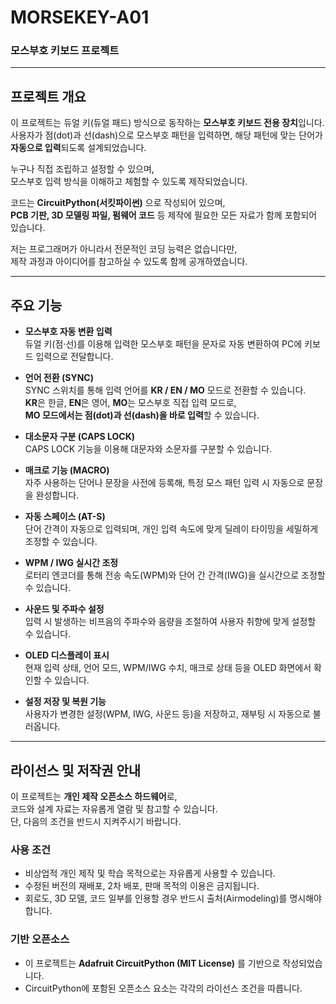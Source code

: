 # MORSEKEY-A01  
### 모스부호 키보드 프로젝트  

---

##  프로젝트 개요

이 프로젝트는 듀얼 키(듀얼 패드) 방식으로 동작하는 **모스부호 키보드 전용 장치**입니다.  
사용자가 점(dot)과 선(dash)으로 모스부호 패턴을 입력하면, 해당 패턴에 맞는 단어가 **자동으로 입력**되도록 설계되었습니다.  

누구나 직접 조립하고 설정할 수 있으며,  
모스부호 입력 방식을 이해하고 체험할 수 있도록 제작되었습니다.  

코드는 **CircuitPython(서킷파이썬)** 으로 작성되어 있으며,  
**PCB 기판, 3D 모델링 파일, 펌웨어 코드** 등 제작에 필요한 모든 자료가 함께 포함되어 있습니다.  

저는 프로그래머가 아니라서 전문적인 코딩 능력은 없습니다만,  
제작 과정과 아이디어를 참고하실 수 있도록 함께 공개하였습니다.  

---

##  주요 기능

- **모스부호 자동 변환 입력**  
  듀얼 키(점·선)를 이용해 입력한 모스부호 패턴을 문자로 자동 변환하여 PC에 키보드 입력으로 전달합니다.

- **언어 전환 (SYNC)**  
  SYNC 스위치를 통해 입력 언어를 **KR / EN / MO** 모드로 전환할 수 있습니다.  
  **KR**은 한글, **EN**은 영어, **MO**는 모스부호 직접 입력 모드로,  
  **MO 모드에서는 점(dot)과 선(dash)을 바로 입력**할 수 있습니다.

- **대소문자 구분 (CAPS LOCK)**  
  CAPS LOCK 기능을 이용해 대문자와 소문자를 구분할 수 있습니다.

- **매크로 기능 (MACRO)**  
  자주 사용하는 단어나 문장을 사전에 등록해, 특정 모스 패턴 입력 시 자동으로 문장을 완성합니다.

- **자동 스페이스 (AT-S)**  
  단어 간격이 자동으로 입력되며, 개인 입력 속도에 맞게 딜레이 타이밍을 세밀하게 조정할 수 있습니다.

- **WPM / IWG 실시간 조정**  
  로터리 엔코더를 통해 전송 속도(WPM)와 단어 간 간격(IWG)을 실시간으로 조정할 수 있습니다.

- **사운드 및 주파수 설정**  
  입력 시 발생하는 비프음의 주파수와 음량을 조절하여 사용자 취향에 맞게 설정할 수 있습니다.

- **OLED 디스플레이 표시**  
  현재 입력 상태, 언어 모드, WPM/IWG 수치, 매크로 상태 등을 OLED 화면에서 확인할 수 있습니다.

- **설정 저장 및 복원 기능**  
  사용자가 변경한 설정(WPM, IWG, 사운드 등)을 저장하고, 재부팅 시 자동으로 불러옵니다.

---

##  라이선스 및 저작권 안내

이 프로젝트는 **개인 제작 오픈소스 하드웨어**로,  
코드와 설계 자료는 자유롭게 열람 및 참고할 수 있습니다.  
단, 다음의 조건을 반드시 지켜주시기 바랍니다.

### 사용 조건
- 비상업적 개인 제작 및 학습 목적으로는 자유롭게 사용할 수 있습니다.  
- 수정된 버전의 재배포, 2차 배포, 판매 목적의 이용은 금지됩니다.  
- 회로도, 3D 모델, 코드 일부를 인용할 경우 반드시 출처(Airmodeling)를 명시해야 합니다.  

### 기반 오픈소스
- 이 프로젝트는 **Adafruit CircuitPython (MIT License)** 를 기반으로 작성되었습니다.  
- CircuitPython에 포함된 오픈소스 요소는 각각의 라이선스 조건을 따릅니다.  
